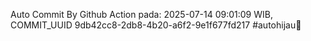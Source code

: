 Auto Commit By Github Action pada: 2025-07-14 09:01:09 WIB, COMMIT_UUID 9db42cc8-2db8-4b20-a6f2-9e1f677fd217 #autohijau🗿

